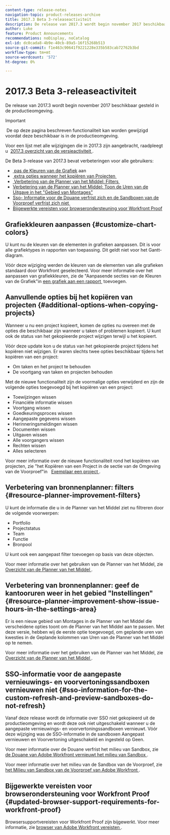 ```yaml
---
content-type: release-notes
navigation-topic: product-releases-archive
title: 2017.3 Beta 3-releaseactiviteit
description: De release van 2017.3 wordt begin november 2017 beschikbaar gesteld in de productieomgeving.
author: Luke
feature: Product Announcements
recommendations: noDisplay, noCatalog
exl-id: dc0cada8-4b9e-40cb-89a5-16f15268b513
source-git-commit: f1e463c90641f9221228e335b583cab72762b3bd
workflow-type: tm+mt
source-wordcount: '572'
ht-degree: 0%

---
```


# 2017.3 Beta 3-releaseactiviteit

De release van 2017.3 wordt begin november 2017 beschikbaar gesteld in de productieomgeving.

>[!IMPORTANT]
>
> De op deze pagina beschreven functionaliteit kan worden gewijzigd voordat deze beschikbaar is in de productieomgeving.

Voor een lijst met alle wijzigingen die in 2017.3 zijn aangebracht, raadpleegt u  [&#x200B; 2017.3 overzicht van de versieactiviteit &#x200B;](../../../../product-announcements/product-releases/quarterly-release-archive/2017.3-release-activity/2017-3-release-activity-overview.md).

De Beta 3-release van 2017.3 bevat verbeteringen voor alle gebruikers:

* [&#x200B; pas de Kleuren van de Grafiek &#x200B;](#customize-chart-colors) aan
* [&#x200B; extra opties wanneer het kopiëren van Projecten &#x200B;](#additional-options-when-copying-projects)
* [&#x200B; Verbetering van de Planner van het Middel: Filters &#x200B;](#resource-planner-improvement-filters)
* [&#x200B; Verbetering van de Planner van het Middel: Toon de Uren van de Uitgave in het &quot;Gebied van Montages&quot;](#resource-planner-improvement-show-issue-hours-in-the-settings-area)
* [&#x200B; Sso- Informatie voor de Douane verfrist zich en de Sandboxen van de Voorproef verfrist zich niet &#x200B;](#sso-information-for-the-custom-refresh-and-preview-sandboxes-do-not-refresh)
* [Bijgewerkte vereisten voor browserondersteuning voor Workfront Proof](#updated-browser-support-requirements-for-workfront-proof)

## Grafiekkleuren aanpassen {#customize-chart-colors}

U kunt nu de kleuren van de elementen in grafieken aanpassen. Dit is voor alle grafiektypes in rapporten van toepassing. Dit geldt niet voor het Gantt-diagram.

Vóór deze wijziging werden de kleuren van de elementen van alle grafieken standaard door Workfront geselecteerd. Voor meer informatie over het aanpassen van grafiekkleuren, zie de &quot;Aanpasende secties van de Kleuren van de Grafiek&quot;in [&#x200B; een grafiek aan een rapport &#x200B;](../../../../reports-and-dashboards/reports/creating-and-managing-reports/add-chart-report.md) toevoegen.

## Aanvullende opties bij het kopiëren van projecten {#additional-options-when-copying-projects}

Wanneer u nu een project kopieert, komen de opties nu overeen met de opties die beschikbaar zijn wanneer u taken of problemen kopieert. U kunt ook de status van het gekopieerde project wijzigen terwijl u het kopieert.

Vóór deze update kon u de status van het gekopieerde project tijdens het kopiëren niet wijzigen. Er waren slechts twee opties beschikbaar tijdens het kopiëren van een project:

* Om taken en het project te behouden
* De voortgang van taken en projecten behouden

Met de nieuwe functionaliteit zijn de voormalige opties verwijderd en zijn de volgende opties toegevoegd bij het kopiëren van een project:

* Toewijzingen wissen
* Financiële informatie wissen
* Voortgang wissen
* Goedkeuringsproces wissen
* Aangepaste gegevens wissen
* Herinneringsmeldingen wissen
* Documenten wissen
* Uitgaven wissen
* Alle voorgangers wissen
* Rechten wissen
* Alles selecteren

Voor meer informatie over de nieuwe functionaliteit rond het kopiëren van projecten, zie &quot;het Kopiëren van een Project in de sectie van de Omgeving van de Voorproef&quot;in   [&#x200B; Exemplaar een project &#x200B;](../../../../manage-work/projects/manage-projects/copy-project.md).

## Verbetering van bronnenplanner: filters {#resource-planner-improvement-filters}

U kunt de informatie die u in de Planner van het Middel ziet nu filtreren door de volgende voorwerpen:

* Portfolio
* Projectstatus
* Team
* Functie
* Bronpool

U kunt ook een aangepast filter toevoegen op basis van deze objecten.

Voor meer informatie over het gebruiken van de Planner van het Middel, zie [&#x200B; Overzicht van de Planner van het Middel &#x200B;](../../../../resource-mgmt/resource-planning/get-started-resource-planner.md). 

## Verbetering van bronnenplanner: geef de kantooruren weer in het gebied &quot;Instellingen&quot; {#resource-planner-improvement-show-issue-hours-in-the-settings-area}

Er is een nieuw gebied van Montages in de Planner van het Middel die verscheidene opties toont om de Planner van het Middel aan te passen. Met deze versie, hebben wij de eerste optie toegevoegd, om geplande uren van kwesties in de Geplande kolommen van Uren van de Planner van het Middel op te nemen.

Voor meer informatie over het gebruiken van de Planner van het Middel, zie [&#x200B; Overzicht van de Planner van het Middel &#x200B;](../../../../resource-mgmt/resource-planning/get-started-resource-planner.md).

## SSO-informatie voor de aangepaste vernieuwings- en voorvertoningssandboxen vernieuwen niet {#sso-information-for-the-custom-refresh-and-preview-sandboxes-do-not-refresh}

Vanaf deze release wordt de informatie over SSO niet gekopieerd uit de productieomgeving en wordt deze ook niet uitgeschakeld wanneer u de aangepaste vernieuwings- en voorvertoningssandboxen vernieuwt. Vóór deze wijziging was de SSO-informatie in de sandboxen Aangepast vernieuwen en Voorvertoning uitgeschakeld en ingesteld op Geen.

Voor meer informatie over de Douane verfrist het milieu van Sandbox, zie [&#x200B; de Douane van Adobe Workfront vernieuwt het milieu van Sandbox &#x200B;](../../../../administration-and-setup/set-up-workfront/workfront-testing-environments/wf-custom-refresh-sandbox-environment.md).

Voor meer informatie over het milieu van de Sandbox van de Voorproef, zie [&#x200B; het Milieu van Sandbox van de Voorproef van Adobe Workfront &#x200B;](../../../../administration-and-setup/set-up-workfront/workfront-testing-environments/wf-preview-sandbox-environment.md).

## Bijgewerkte vereisten voor browserondersteuning voor Workfront Proof {#updated-browser-support-requirements-for-workfront-proof}

Browsersupportvereisten voor Workfront Proof zijn bijgewerkt. Voor meer informatie, zie [&#x200B; browser van Adobe Workfront vereisten &#x200B;](../../../../workfront-basics/workfront-browser-requirements.md).
